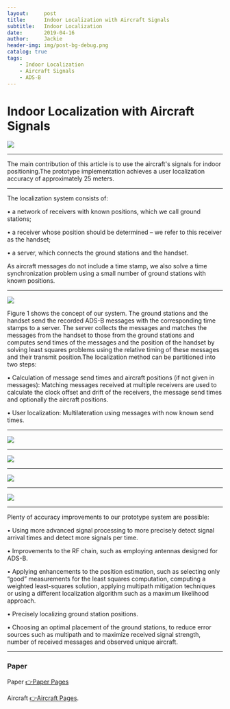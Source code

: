 ```yaml
---
layout:     post
title:      Indoor Localization with Aircraft Signals
subtitle:   Indoor Localization
date:       2019-04-16
author:     Jackie
header-img: img/post-bg-debug.png
catalog: true
tags:
    - Indoor Localization
    - Aircraft Signals
    - ADS-B
---
```


# Indoor Localization with Aircraft Signals

![](https://raw.githubusercontent.com/a416485164/a416485164.github.io/master/img/Aircraf1.jpg)
***
The main contribution of this article is to use the aircraft's signals for indoor positioning.The prototype implementation achieves a user localization accuracy of approximately 25 meters. 
***
The localization system consists of: 

• a network of receivers with known positions, which we call ground stations;

• a receiver whose position should be determined – we refer to this receiver as the handset;

• a server, which connects the ground stations and the handset.

As aircraft messages do not include a time stamp, we also solve a time synchronization problem using a small number of ground stations with known positions.
***
![](https://raw.githubusercontent.com/a416485164/a416485164.github.io/master/img/Aircraf3.jpg)

Figure 1 shows the concept of our system. The ground stations and the handset send the recorded ADS-B messages with the corresponding time stamps to a server. The server collects the messages and matches the messages from the handset to those from the ground stations and computes send times of the messages and the position of the handset by solving least squares problems using the relative timing of these messages and their transmit position.The localization method can be partitioned into two steps:

• Calculation of message send times and aircraft positions (if not given in messages): Matching messages received at multiple receivers are used to calculate the clock offset and drift of the receivers, the message send times and optionally the aircraft positions.

• User localization: Multilateration using messages with now known send times.
***

![](https://raw.githubusercontent.com/a416485164/a416485164.github.io/master/img/Aircraf6.jpg)
***
![](https://raw.githubusercontent.com/a416485164/a416485164.github.io/master/img/Aircraf4.jpg)
***
![](https://raw.githubusercontent.com/a416485164/a416485164.github.io/master/img/Aircraf5.jpg)
***
![](https://raw.githubusercontent.com/a416485164/a416485164.github.io/master/img/Aircraf2.jpg)
***
Plenty of accuracy improvements to our prototype system are possible:

• Using more advanced signal processing to more precisely detect signal arrival times and detect more signals per time.

• Improvements to the RF chain, such as employing antennas designed for ADS-B.

• Applying enhancements to the position estimation, such as selecting only “good” measurements for the least squares computation, computing a weighted least-squares solution, applying multipath mitigation techniques or using a different localization algorithm such as a maximum likelihood approach.

• Precisely localizing ground station positions.

• Choosing an optimal placement of the ground stations, to reduce error sources such as multipath and to maximize received signal strength, number of received messages and observed unique aircraft.
***
### Paper

<p>Paper <a href="https://www.tik.ee.ethz.ch/file/cde383a03b70cfc765a1e12f70e1c066/Indoor%20Localization%20with%20Aircraft%20Signals.pdf">👉Paper Pages</a>

<p>Aircraft <a href="https://www.flightradar24.com/49.83,29.29/8">👉Aircraft Pages</a>.




